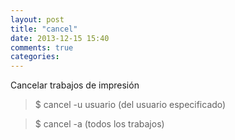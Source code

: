 ```yaml
---
layout: post
title: "cancel"
date: 2013-12-15 15:40
comments: true
categories: 
---
```

Cancelar trabajos de impresión

>$ cancel -u usuario  (del usuario especificado)

>$ cancel -a  (todos los trabajos)

